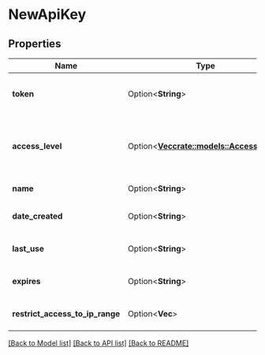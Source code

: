 # NewApiKey

## Properties

Name | Type | Description | Notes
------------ | ------------- | ------------- | -------------
**token** | Option<**String**> | Unique token to be used in the system | [optional]
**access_level** | Option<[**Vec<crate::models::AccessLevel>**](AccessLevel.md)> | Access level or permission to be assigned to this ApiKey. | [optional]
**name** | Option<**String**> | Name of the ApiKey. | [optional]
**date_created** | Option<**String**> | Date this ApiKey was created. | [optional]
**last_use** | Option<**String**> | Date this ApiKey was last used. | [optional]
**expires** | Option<**String**> | Date this ApiKey expires. | [optional]
**restrict_access_to_ip_range** | Option<**Vec<String>**> | Which IPs can use this ApiKey | [optional]

[[Back to Model list]](../README.md#documentation-for-models) [[Back to API list]](../README.md#documentation-for-api-endpoints) [[Back to README]](../README.md)


